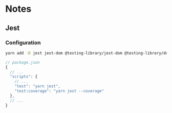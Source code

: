 # Notes

## Jest

### Configuration

```bash
yarn add -D jest jest-dom @testing-library/jest-dom @testing-library/dom @testing-library/react babel-jest identity-obj-proxy
```

```js
// package.json
{
  // ...
  "scripts": {
    // ...
    "test": "yarn jest",
    "test:coverage": "yarn jest --coverage"
  },
  // ...
}
```